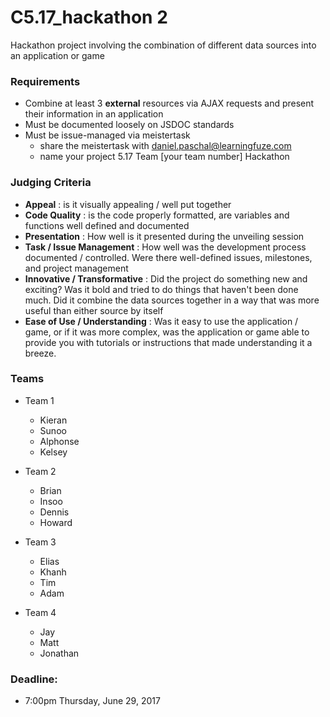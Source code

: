 # C5.17_hackathon 2

Hackathon project involving the combination of different data sources into an application or game

### Requirements
- Combine at least 3 **external** resources via AJAX requests and present their information in an application
- Must be documented loosely on JSDOC standards
- Must be issue-managed via meistertask 
  - share the meistertask with daniel.paschal@learningfuze.com
  - name your project 5.17 Team [your team number] Hackathon


### Judging Criteria
- **Appeal** : is it visually appealing / well put together
- **Code Quality** : is the code properly formatted, are variables and functions well defined and documented
- **Presentation** : How well is it presented during the unveiling session
- **Task / Issue Management** : How well was the development process documented / controlled.  Were there well-defined issues, milestones, and project management
- **Innovative / Transformative** : Did the project do something new and exciting?  Was it bold and tried to do things that haven't been done much.  Did it combine the data sources together in a way that was more useful than either source by itself
- **Ease of Use / Understanding** : Was it easy to use the application / game, or if it was more complex, was the application or game able to provide you with tutorials or instructions that made understanding it a breeze.


### Teams
- Team 1
  - Kieran
  - Sunoo
  - Alphonse
  - Kelsey
  
- Team 2
  - Brian
  - Insoo
  - Dennis
  - Howard

- Team 3
  - Elias
  - Khanh
  - Tim
  - Adam

- Team 4
  - Jay
  - Matt
  - Jonathan

### Deadline: 
- 7:00pm Thursday, June 29, 2017
